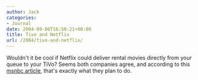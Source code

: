 ```yaml
---
author: Jack
categories:
- Journal
date: 2004-09-06T16:50:21+00:00
title: Tivo and Netflix
url: /2004/tivo-and-netflix/
---
```


Wouldn't it be cool if Netflix could deliver rental movies directly from your queue to your TiVo? Seems both companies agree, and according to this [msnbc article][1], that's exactly what they plan to do.

 [1]: http://www.msnbc.msn.com/id/5915470/site/newsweek/